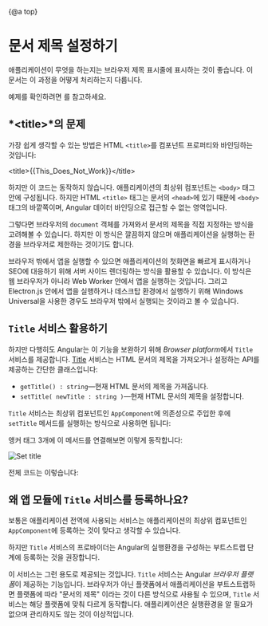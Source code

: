{@a top}

<!--
# Set the document title
-->
# 문서 제목 설정하기

<!--
Your app should be able to make the browser title bar say whatever you want it to say.
This cookbook explains how to do it.

See the <live-example name="set-document-title"></live-example>.
-->
애플리케이션이 무엇을 하는지는 브라우저 제목 표시줄에 표시하는 것이 좋습니다.
이 문서는 이 과정을 어떻게 처리하는지 다룹니다.

예제를 확인하려면 <live-example name="set-document-title"></live-example>를 참고하세요.

<!--
## The problem with *&lt;title&gt;*
-->
## *&lt;title&gt;*의 문제

<!--
The obvious approach is to bind a property of the component to the HTML `<title>` like this:

<code-example format=''>
  &lt;title&gt;{{This_Does_Not_Work}}&lt;/title&gt;
</code-example>

Sorry but that won't work.
The root component of the application is an element contained within the `<body>` tag.
The HTML `<title>` is in the document `<head>`, outside the body, making it inaccessible to Angular data binding.

You could grab the browser `document` object and set the title manually.
That's dirty and undermines your chances of running the app outside of a browser someday.

<div class="alert is-helpful">

  Running your app outside a browser means that you can take advantage of server-side
  pre-rendering for near-instant first app render times and for SEO. It means you could run from
  inside a Web Worker to improve your app's responsiveness by using multiple threads. And it
  means that you could run your app inside Electron.js or Windows Universal to deliver it to the desktop.

</div>
-->
가장 쉽게 생각할 수 있는 방법은 HTML `<title>`를 컴포넌트 프로퍼티와 바인딩하는 것입니다:

<code-example format=''>
  &lt;title&gt;{{This_Does_Not_Work}}&lt;/title&gt;
</code-example>

하지만 이 코드는 동작하지 않습니다.
애플리케이션의 최상위 컴포넌트는 `<body>` 태그 안에 구성됩니다.
하지만 HTML `<title>` 태그는 문서의 `<head>`에 있기 때문에 `<body>` 태그의 바깥쪽이며, Angular 데이터 바인딩으로 접근할 수 없는 영역입니다.

그렇다면 브라우저의 `document` 객체를 가져와서 문서의 제목을 직접 지정하는 방식을 고려해볼 수 있습니다.
하지만 이 방식은 깔끔하지 않으며 애플리케이션을 실행하는 환경을 브라우저로 제한하는 것이기도 합니다.

<div class="alert is-helpful">

  브라우저 밖에서 앱을 실행할 수 있으면 애플리케이션의 첫화면을 빠르게 표시하거나 SEO에 대응하기 위해 서버 사이드 렌더링하는 방식을 활용할 수 있습니다.
  이 방식은 웹 브라우저가 아니라 Web Worker 안에서 앱을 실행하는 것입니다.
  그리고 Electron.js 안에서 앱을 실행하거나 데스크탑 환경에서 실행하기 위해 Windows Universal을 사용한 경우도 브라우저 밖에서 실행되는 것이라고 볼 수 있습니다.

</div>


<!--
## Use the `Title` service
-->
## `Title` 서비스 활용하기

<!--
Fortunately, Angular bridges the gap by providing a `Title` service as part of the *Browser platform*.
The [Title](api/platform-browser/Title) service is a simple class that provides an API
for getting and setting the current HTML document title:

* `getTitle() : string`&mdash;Gets the title of the current HTML document.
* `setTitle( newTitle : string )`&mdash;Sets the title of the current HTML document.

You can inject the `Title` service into the root `AppComponent` and expose a bindable `setTitle` method that calls it:


<code-example path="set-document-title/src/app/app.component.ts" region="class" header="src/app/app.component.ts (class)"></code-example>

Bind that method to three anchor tags and voilà!

<div class="lightbox">
  <img src="generated/images/guide/set-document-title/set-title-anim.gif" alt="Set title">
</div>

Here's the complete solution:

<code-tabs>
  <code-pane header="src/main.ts" path="set-document-title/src/main.ts"></code-pane>
  <code-pane header="src/app/app.module.ts" path="set-document-title/src/app/app.module.ts"></code-pane>
  <code-pane header="src/app/app.component.ts" path="set-document-title/src/app/app.component.ts"></code-pane>
</code-tabs>
-->
하지만 다행히도 Angular는 이 기능을 보완하기 위해 *Browser platform*에서 `Title` 서비스를 제공합니다.
[Title](api/platform-browser/Title) 서비스는 HTML 문서의 제목을 가져오거나 설정하는 API를 제공하는 간단한 클래스입니다:

* `getTitle() : string`&mdash;현재 HTML 문서의 제목을 가져옵니다.
* `setTitle( newTitle : string )`&mdash;현재 HTML 문서의 제목을 설정합니다.

`Title` 서비스는 최상위 컴포넌트인 `AppComponent`에 의존성으로 주입한 후에 `setTitle` 메서드를 실행하는 방식으로 사용하면 됩니다:


<code-example path="set-document-title/src/app/app.component.ts" region="class" header="src/app/app.component.ts (클래스)"></code-example>

앵커 태그 3개에 이 메서드를 연결해보면 이렇게 동작합니다:

<div class="lightbox">
  <img src="generated/images/guide/set-document-title/set-title-anim.gif" alt="Set title">
</div>

전체 코드는 이렇습니다:

<code-tabs>
  <code-pane header="src/main.ts" path="set-document-title/src/main.ts"></code-pane>
  <code-pane header="src/app/app.module.ts" path="set-document-title/src/app/app.module.ts"></code-pane>
  <code-pane header="src/app/app.component.ts" path="set-document-title/src/app/app.component.ts"></code-pane>
</code-tabs>


<!--
## Why provide the `Title` service in `bootstrap`
-->
## 왜 앱 모듈에 `Title` 서비스를 등록하나요?

<!--
Generally you want to provide application-wide services in the root application component, `AppComponent`.

This cookbook recommends registering the title service during bootstrapping,
a location you reserve for configuring the runtime Angular environment.

That's exactly what you're doing.
The `Title` service is part of the Angular *browser platform*.
If you bootstrap your application into a different platform,
you'll have to provide a different `Title` service that understands
the concept of a "document title" for that specific platform.
Ideally, the application itself neither knows nor cares about the runtime environment.
-->
보통은 애플리케이션 전역에 사용되는 서비스는 애플리케이션의 최상위 컴포넌트인 `AppComponent`에 등록하는 것이 맞다고 생각할 수 있습니다.

하지만 `Title` 서비스의 프로바이더는 Angular의 실행환경을 구성하는 부트스트랩 단계에 등록하는 것을 권장합니다.

이 서비스는 그런 용도로 제공되는 것입니다.
`Title` 서비스는 Angular *브라우저 플랫폼*이 제공하는 기능입니다.
브라우저가 아닌 플랫폼에서 애플리케이션을 부트스트랩하면 플랫폼에 따라 "문서의 제목" 이라는 것이 다른 방식으로 사용될 수 있으며, `Title` 서비스는 해당 플랫폼에 맞춰 다르게 동작합니다.
애플리케이션은 실행환경을 알 필요가 없으며 관리하지도 않는 것이 이상적입니다.